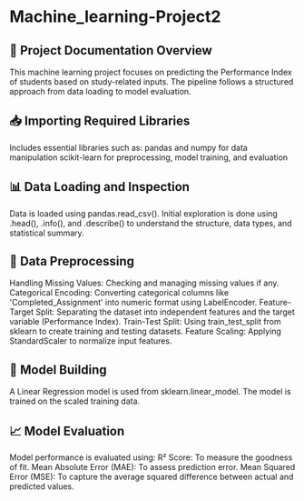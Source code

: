 # Machine_learning-Project2
📝 Project Documentation Overview
----------------------------------
This machine learning project focuses on predicting the Performance Index of students based on study-related inputs. The pipeline follows a structured approach from data loading to model evaluation.

📥 Importing Required Libraries
---------------------------------
Includes essential libraries such as:
pandas and numpy for data manipulation
scikit-learn for preprocessing, model training, and evaluation

📊 Data Loading and Inspection
--------------------------------
Data is loaded using pandas.read_csv().
Initial exploration is done using .head(), .info(), and .describe() to understand the structure, data types, and statistical summary.

🧹 Data Preprocessing
------------------------
Handling Missing Values: Checking and managing missing values if any.
Categorical Encoding: Converting categorical columns like 'Completed_Assignment' into numeric format using LabelEncoder.
Feature-Target Split: Separating the dataset into independent features and the target variable (Performance Index).
Train-Test Split: Using train_test_split from sklearn to create training and testing datasets.
Feature Scaling: Applying StandardScaler to normalize input features.

🧠 Model Building
-------------------
A Linear Regression model is used from sklearn.linear_model.
The model is trained on the scaled training data.

📈 Model Evaluation
---------------------
Model performance is evaluated using:
R² Score: To measure the goodness of fit.
Mean Absolute Error (MAE): To assess prediction error.
Mean Squared Error (MSE): To capture the average squared difference between actual and predicted values.

